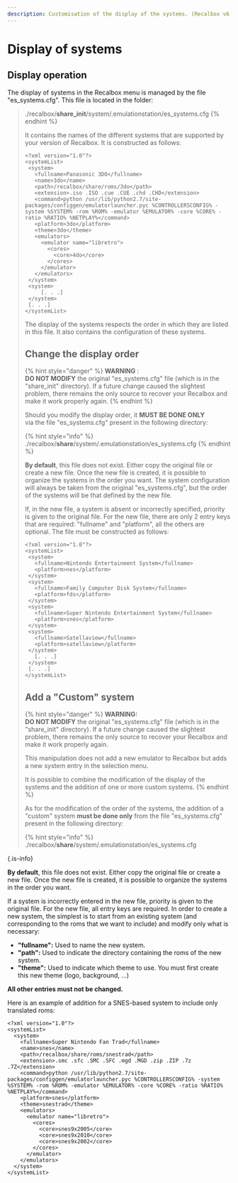 ```yaml
---
description: Customisation of the display of the systems. (Recalbox v6.1 and higher)
---
```


# Display of systems

## **D**isplay operation

The display of systems in the Recalbox menu is managed by the file "es\_systems.cfg". This file is located in the folder:


>./recalbox/**share\_init**/system/.emulationstation/es\_systems.cfg
>{% endhint %}
>
>It contains the names of the different systems that are supported by your version of Recalbox. It is constructed as follows:
>
>```markup
><?xml version="1.0"?>
><systemList>
>  <system>
>    <fullname>Panasonic 3DO</fullname>
>    <name>3do</name>
>    <path>/recalbox/share/roms/3do</path>
>    <extension>.iso .ISO .cue .CUE .chd .CHD</extension>
>    <command>python /usr/lib/python2.7/site-packages/configgen/emulatorlauncher.pyc %CONTROLLERSCONFIG% -system %SYSTEM% -rom %ROM% -emulator %EMULATOR% -core %CORE% -ratio %RATIO% %NETPLAY%</command>
>    <platform>3do</platform>
>    <theme>3do</theme>
>    <emulators>
>      <emulator name="libretro">
>        <cores>
>          <core>4do</core>
>        </cores>
>      </emulator>
>    </emulators>
>  </system>
>  <system>
>      [. . .]
>  </system>
>  [. . .]
></systemList>
>```
>
>The display of the systems respects the order in which they are listed in this file. It also contains the configuration of these systems.
>
>## Change the display order
>
>{% hint style="danger" %}
>**WARNING** :   
>**DO NOT MODIFY** the original "es\_systems.cfg" file \(which is in the "share\_init" directory\). If a future change caused the slightest problem, there remains the only source to recover your Recalbox and make it work properly again.
>{% endhint %}
>
>Should you modify the display order, it **MUST BE DONE ONLY**    
>via the file "es\_systems.cfg" present in the following directory:
>
>{% hint style="info" %}
>./recalbox/**share**/system/.emulationstation/es\_systems.cfg
>{% endhint %}
>
>**By default**, this file does not exist. Either copy the original file or create a new file. Once the new file is created, it is possible to organize the systems in the order you want. The system configuration will always be taken from the original "es\_systems.cfg", but the order of the systems will be that defined by the new file. 
>
>If, in the new file, a system is absent or incorrectly specified, priority is given to the original file. For the new file, there are only 2 entry keys that are required: "fullname" and "platform", all the others are optional. The file must be constructed as follows:
>
>```markup
><?xml version="1.0"?>
><systemList>
>  <system>
>    <fullname>Nintendo Entertainment System</fullname>
>    <platform>nes</platform>
>  </system>
>  <system>
>    <fullname>Family Computer Disk System</fullname>
>    <platform>fds</platform>
>  </system>
>  <system>
>    <fullname>Super Nintendo Entertainment System</fullname>
>    <platform>snes</platform>
>  </system>
>  <system>
>    <fullname>Satellaview</fullname>
>    <platform>satellaview</platform>
>  </system> 
>    [. . .]
>  </system>
>  [. . .]
></systemList>
>```
>
>## Add a "Custom" system
>
>{% hint style="danger" %}
>**WARNING:**   
>**DO NOT MODIFY** the original "es\_systems.cfg" file \(which is in the "share\_init" directory\). If a future change caused the slightest problem, there remains the only source to recover your Recalbox and make it work properly again.
>
>This manipulation does not add a new emulator to Recalbox but adds a new system entry in the selection menu. 
>
>It is possible to combine the modification of the display of the systems and the addition of one or more custom systems.
>{% endhint %}
>
>As for the modification of the order of the systems, the addition of a "custom" system **must be done only** from the file "es\_systems.cfg" present in the following directory:
>
>{% hint style="info" %}
>./recalbox/**share**/system/.emulationstation/es\_systems.cfg
>
{.is-info}

**By default**, this file does not exist. Either copy the original file or create a new file. Once the new file is created, it is possible to organize the systems in the order you want. 

If a system is incorrectly entered in the new file, priority is given to the original file. For the new file, all entry keys are required. In order to create a new system, the simplest is to start from an existing system \(and corresponding to the roms that we want to include\) and modify only what is necessary:

* **"fullname":** Used to name the new system.
* **"path":** Used to indicate the directory containing the roms of the new system.
* **"theme":** Used to indicate which theme to use. You must first create this new theme \(logo, background, ...\)

**All other entries must not be changed.**

Here is an example of addition for a SNES-based system to include only translated roms:

```markup
<?xml version="1.0"?>
<systemList>
  <system>
    <fullname>Super Nintendo Fan Trad</fullname>
    <name>snes</name>
    <path>/recalbox/share/roms/snestrad</path>
    <extension>.smc .sfc .SMC .SFC .mgd .MGD .zip .ZIP .7z .7Z</extension>
    <command>python /usr/lib/python2.7/site-packages/configgen/emulatorlauncher.pyc %CONTROLLERSCONFIG% -system %SYSTEM% -rom %ROM% -emulator %EMULATOR% -core %CORE% -ratio %RATIO% %NETPLAY%</command>
    <platform>snes</platform>
    <theme>snestrad</theme>
    <emulators>
      <emulator name="libretro">
        <cores>
          <core>snes9x2005</core>
          <core>snes9x2010</core>
          <core>snes9x2002</core>
        </cores>
      </emulator>
    </emulators>
  </system>
</systemList>
```


